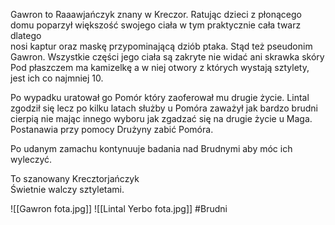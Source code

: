 Gawron to Raaawjańczyk znany w Kreczor. Ratując dzieci z płonącego domu poparzył większość swojego ciała w tym praktycznie cała twarz dlatego  
nosi kaptur oraz maskę przypominającą dziób ptaka. Stąd też pseudonim Gawron. Wszystkie części jego ciała są zakryte nie widać ani skrawka skóry  
Pod płaszczem ma kamizelkę a w niej otwory z których wystają sztylety, jest ich co najmniej 10.

Po wypadku uratował go Pomór który zaoferował mu drugie życie. Lintal zgodził się lecz po kilku latach służby u Pomóra zaważył jak bardzo brudni cierpią nie mając innego wyboru jak zgadzać się na drugie życie u Maga. Postanawia przy pomocy Drużyny zabić Pomóra.

Po udanym zamachu kontynuuje badania nad Brudnymi aby móc ich wyleczyć.

To szanowany Krecztorjańczyk  
Świetnie walczy sztyletami.

![[Gawron fota.jpg]]
![[Lintal Yerbo fota.jpg]]
#Brudni
